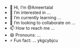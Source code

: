 - 👋 Hi, I’m @Ameertalal
- 👀 I’m interested in ...
- 🌱 I’m currently learning ...
- 💞️ I’m looking to collaborate on ...
- 📫 How to reach me ...
- 😄 Pronouns: ...
- ⚡ Fun fact: ...
ykgcybjcu
<!---
Ameertalal/Ameertalal is a ✨ special ✨ repository because its `README.md` (this file) appears on your GitHub profile.
You can click the Preview link to take a look at your changes.
--->

